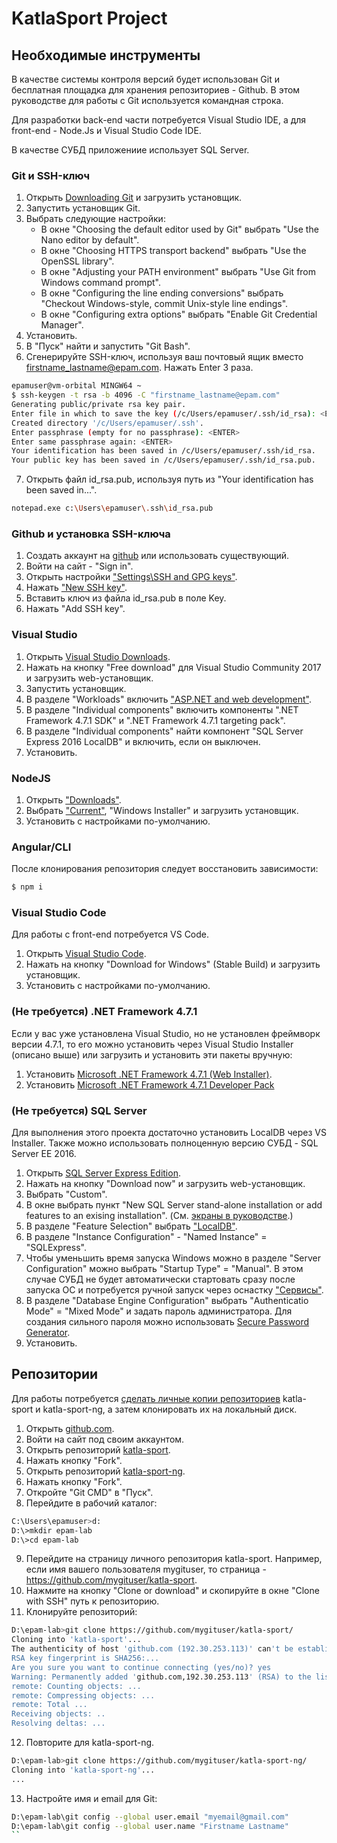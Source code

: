 # KatlaSport Project

## Необходимые инструменты

В качестве системы контроля версий будет использован Git и бесплатная площадка для хранения репозиториев - Github. В этом руководстве для работы с Git используется командная строка.

Для разработки back-end части потребуется Visual Studio IDE, а для front-end - Node.Js и Visual Studio Code IDE.

В качестве СУБД приложениие использует SQL Server.

### Git и SSH-ключ

1. Открыть [Downloading Git](https://git-scm.com/download/win) и загрузить установщик.
2. Запустить установщик Git.
3. Выбрать следующие настройки:
    * В окне "Choosing the default editor used by Git" выбрать "Use the Nano editor by default".
    * В окне "Choosing HTTPS transport backend" выбрать "Use the OpenSSL library".
	* В окне "Adjusting your PATH environment" выбрать "Use Git from Windows command prompt".
	* В окне "Configuring the line ending conversions" выбрать "Checkout Windows-style, commit Unix-style line endings".
	* В окне "Configuring extra options" выбрать "Enable Git Credential Manager".
4. Установить.
5. В "Пуск" найти и запустить "Git Bash".
6. Сгенерируйте SSH-ключ, используя ваш почтовый ящик вместо firstname_lastname@epam.com. Нажать Enter 3 раза.
```sh
epamuser@vm-orbital MINGW64 ~
$ ssh-keygen -t rsa -b 4096 -C "firstname_lastname@epam.com"
Generating public/private rsa key pair.
Enter file in which to save the key (/c/Users/epamuser/.ssh/id_rsa): <ENTER>
Created directory '/c/Users/epamuser/.ssh'.
Enter passphrase (empty for no passphrase): <ENTER>
Enter same passphrase again: <ENTER>
Your identification has been saved in /c/Users/epamuser/.ssh/id_rsa.
Your public key has been saved in /c/Users/epamuser/.ssh/id_rsa.pub.
```
7. Открыть файл id_rsa.pub, используя путь из "Your identification has been saved in...".
```sh
notepad.exe c:\Users\epamuser\.ssh\id_rsa.pub
```

### Github и установка SSH-ключа

1. Создать аккаунт на [github](https://github.com) или использовать существующий.
2. Войти на сайт - "Sign in".
3. Открыть настройки ["Settings\SSH and GPG keys"](https://github.com/settings/keys).
4. Нажать ["New SSH key"](https://github.com/settings/ssh/new).
5. Вставить ключ из файла id_rsa.pub в поле Key.
6. Нажать "Add SSH key".

### Visual Studio

1. Открыть [Visual Studio Downloads](https://www.visualstudio.com/downloads/).
2. Нажать на кнопку "Free download" для Visual Studio Community 2017 и загрузить web-установщик.
3. Запустить установщик.
4. В разделе "Workloads" включить ["ASP.NET and web development"](https://www.visualstudio.com/vs/support/selecting-workloads-visual-studio-2017/).
5. В разделе "Individual components" включить компоненты ".NET Framework 4.7.1 SDK" и ".NET Framework 4.7.1 targeting pack".
6. В разделе "Individual components" найти компонент "SQL Server Express 2016 LocalDB" и включить, если он выключен.
7. Установить.

### NodeJS

1. Открыть ["Downloads"](https://nodejs.org/en/download/).
2. Выбрать ["Current"](https://nodejs.org/en/download/current), "Windows Installer" и загрузить установщик.
3. Установить с настройками по-умолчанию.

### Angular/CLI

После клонирования репозитория следует восстановить зависимости:

```sh
$ npm i
```

### Visual Studio Code

Для работы с front-end потребуется VS Code.

1. Открыть [Visual Studio Code](https://code.visualstudio.com/).
2. Нажать на кнопку "Download for Windows" (Stable Build) и загрузить установщик.
3. Установить с настройками по-умолчанию.

### (Не требуется) .NET Framework 4.7.1

Если у вас уже установлена Visual Studio, но не установлен фреймворк версии 4.7.1, то его можно установить через Visual Studio Installer (описано выше) или загрузить и установить эти пакеты вручную:

1. Установить [Microsoft .NET Framework 4.7.1 (Web Installer)](https://www.microsoft.com/en-us/download/details.aspx?id=56115).
2. Установить [Microsoft .NET Framework 4.7.1 Developer Pack](https://www.microsoft.com/en-us/download/details.aspx?id=56119)

### (Не требуется) SQL Server

Для выполнения этого проекта достаточно установить LocalDB через VS Installer. Также можно использовать полноценную версию СУБД - SQL Server EE 2016.

1. Открыть [SQL Server Express Edition](https://www.microsoft.com/en-us/sql-server/sql-server-editions-express).
2. Нажать на кнопку "Download now" и загрузить web-установщик.
3. Выбрать "Custom".
4. В окне выбрать пункт "New SQL Server stand-alone installation or add features to an exising installation". (См. [экраны в руководстве](http://help.dugeo.com/m/Insight4-0/l/438911-downloading-and-installing-sql-server).)
5. В разделе "Feature Selection" выбрать ["LocalDB"](https://docs.microsoft.com/en-us/sql/database-engine/configure-windows/sql-server-2016-express-localdb?view=sql-server-2017).
6. В разделе "Instance Configuration" - "Named Instance" = "SQLExpress".
7. Чтобы уменьшить время запуска Windows можно в разделе "Server Configuration" можно выбрать "Startup Type" = "Manual". В этом случае СУБД не будет автоматически стартовать сразу после запуска ОС и потребуется ручной запуск через оснастку ["Сервисы"](https://www.dmosk.ru/miniinstruktions.php?mini=services-windows).
8. В разделе "Database Engine Configuration" выбрать "Authenticatio Mode" = "Mixed Mode" и задать пароль администратора. Для создания сильного пароля можно использовать [Secure Password Generator](https://passwordsgenerator.net).
9. Установить.

## Репозитории

Для работы потребуется [сделать личные копии репозиториев](https://help.github.com/articles/fork-a-repo/) katla-sport и katla-sport-ng, а затем клонировать их на локальный диск.

1. Открыть [github.com](https://github.com/).
2. Войти на сайт под своим аккаунтом.
3. Открыть репозиторий [katla-sport](https://github.com/epam-lab/katla-sport).
4. Нажать кнопку "Fork".
5. Открыть репозиторий [katla-sport-ng](https://github.com/epam-lab/katla-sport-ng).
6. Нажать кнопку "Fork".
7. Откройте "Git CMD" в "Пуск".
8. Перейдите в рабочий каталог:

```sh
C:\Users\epamuser>d:
D:\>mkdir epam-lab
D:\>cd epam-lab
```

9. Перейдите на страницу личного репозитория katla-sport. Например, если имя вашего пользователя mygituser, то страница - https://github.com/mygituser/katla-sport.
10. Нажмите на кнопку "Clone or download" и скопируйте в окне "Clone with SSH" путь к репозиторию.
11. Клонируйте репозиторий:

```sh
D:\epam-lab>git clone https://github.com/mygituser/katla-sport/
Cloning into 'katla-sport'...
The authenticity of host 'github.com (192.30.253.113)' can't be established.
RSA key fingerprint is SHA256:...
Are you sure you want to continue connecting (yes/no)? yes
Warning: Permanently added 'github.com,192.30.253.113' (RSA) to the list of known hosts.
remote: Counting objects: ...
remote: Compressing objects: ...
remote: Total ...
Receiving objects: ..
Resolving deltas: ...
```

12. Повторите для katla-sport-ng.

```sh
D:\epam-lab>git clone https://github.com/mygituser/katla-sport-ng/
Cloning into 'katla-sport-ng'...
...
```

13. Настройте имя и email для Git:

```sh
D:\epam-lab\git config --global user.email "myemail@gmail.com"
D:\epam-lab\git config --global user.name "Firstname Lastname"
``
